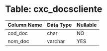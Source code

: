 # Table: cxc_docscliente

| Column Name | Data Type | Nullable |
|-------------|-----------|----------|
| cod_doc | char | NO |
| nom_doc | varchar | YES |
